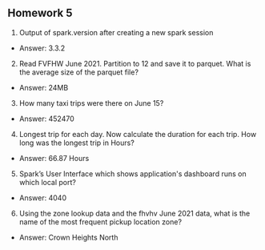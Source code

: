 ## Homework 5

1. Output of spark.version after creating a new spark session

- Answer: 3.3.2

2. Read FVFHW June 2021. Partition to 12 and save it to parquet. What is the average size of the parquet file?

- Answer: 24MB

3. How many taxi trips were there on June 15?

- Answer: 452470

4. Longest trip for each day. Now calculate the duration for each trip. How long was the longest trip in Hours?

- Answer: 66.87 Hours

5. Spark’s User Interface which shows application's dashboard runs on which local port?

- Answer: 4040

6. Using the zone lookup data and the fhvhv June 2021 data, what is the name of the most frequent pickup location zone?

- Answer: Crown Heights North
